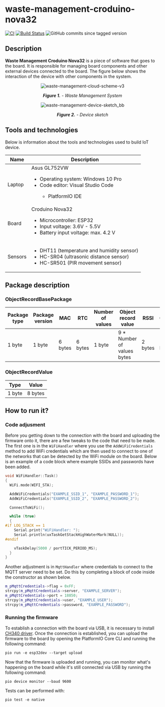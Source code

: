 # waste-management-croduino-nova32

[![CI](https://github.com/corlukantonio/waste-management-croduino-nova32/actions/workflows/ci.yml/badge.svg)](https://github.com/corlukantonio/waste-management-croduino-nova32/actions/workflows/ci.yml)
[![Build Status](https://app.travis-ci.com/corlukantonio/waste-management-croduino-nova32.svg?token=LFYd3nvNM4EhiD43TsCb&branch=main)](https://app.travis-ci.com/corlukantonio/waste-management-croduino-nova32)
![GitHub commits since tagged version](https://img.shields.io/github/commits-since/corlukantonio/waste-management-croduino-nova32/v1.0.1/main)

## Description

**Waste Management Croduino Nova32** is a piece of software that goes to the board. It is responsible for managing board components and other external devices connected to the board. The figure below shows the interaction of the device with other components in the system.

<p align="center">
  <img src="https://user-images.githubusercontent.com/32845849/184077061-e7477185-3a82-43d2-a1b5-2192cff312c1.png" alt="waste-management-cloud-scheme-v3">
</p>

<p align="center">
  <i><b>Figure 1.</b> - Waste Management System</i>
</p>

<p align="center">
  <img src="https://github.com/corlukantonio/waste-management-croduino-nova32/assets/32845849/90dd7b11-67d6-452e-8128-dcc7f7c74b77" alt="waste-management-device-sketch_bb">
</p>

<p align="center">
  <i><b>Figure 2.</b> - Device sketch</i>
</p>

## Tools and technologies

Below is information about the tools and technologies used to build IoT device.

<table align="center">
  <thead>
    <tr>
      <th>Name</th>
      <th>Description</th>
    </tr>
  </thead>
  <tbody>
    <tr>
      <td>Laptop</td>
      <td>
        <span>Asus GL752VW</span>
        <ul>
          <li>Operating system: Windows 10 Pro</li>
          <li>Code editor: Visual Studio Code</li>
          <ul>
            <li>PlatformIO IDE</li>
          </ul>
        </ul>
      </td>
    </tr>
    <tr>
      <td>Board</td>
      <td>
        <span>Croduino Nova32</span>
        <ul>
          <li>Microcontroller: ESP32</li>
          <li>Input voltage: 3.6V - 5.5V</li>
          <li>Battery input voltage: max. 4.2 V</li>
        </ul>
      </td>
    </tr>
    <tr>
      <td>Sensors</td>
      <td>
        <ul>
          <li>DHT11 (temperature and humidity sensor)</li>
          <li>HC-SR04 (ultrasonic distance sensor)</li>
          <li>HC-SR501 (PIR movement sensor)</li>
        </ul>
      </td>
    </tr>
  </tbody>
</table>

## Package description

### ObjectRecordBasePackage

<table align="center">
  <thead>
    <tr>
      <th>Package type</th>
      <th>Package version</th>
      <th>MAC</th>
      <th>RTC</th>
      <th>Number of values</th>
      <th>Object record value</th>
      <th>RSSI</th>
      <th>CRC</th>
    </tr>
  </thead>
  <tbody>
    <tr>
      <td>1 byte</td>
      <td>1 byte</td>
      <td>6 bytes</td>
      <td>6 bytes</td>
      <td>1 byte</td>
      <td>9 * Number of values bytes</td>
      <td>2 bytes</td>
      <td>1 byte</td>
    </tr>
  </tbody>
</table>

### ObjectRecordValue

<table align="center">
  <thead>
    <th>Type</th>
    <th>Value</th>
  </thead>
  <tbody>
    <td>1 byte</td>
    <td>8 bytes</td>
  </tbody>
</table>

## How to run it?

### Code adjusment

Before you getting down to the connection with the board and uploading the firmware onto it, there are a few tweaks to the code that need to be made. The first one is in the `WiFiHandler` where you use the `AddWiFiCredentials` method to add WiFi credentials which are then used to connect to one of the networks that can be detected by the WiFi module on the board. Below is an example of a code block where example SSIDs and passwords have been added.

```cpp
void WiFiHandler::Task()
{
  WiFi.mode(WIFI_STA);

  AddWiFiCredentials("EXAMPLE_SSID_1", "EXAMPLE_PASSWORD_1");
  AddWiFiCredentials("EXAMPLE_SSID_2", "EXAMPLE_PASSWORD_2");

  ConnectToWiFi();

  while (true)
  {
#if LOG_STACK == 1
    Serial.print("WiFiHandler: ");
    Serial.println(uxTaskGetStackHighWaterMark(NULL));
#endif

    vTaskDelay(5000 / portTICK_PERIOD_MS);
  }
}
```

Another adjustment is in `MqttHandler` where credentials to connect to the MQTT server need to be set. Do this by completing a block of code inside the constructor as shown below.

```cpp
m_pMqttCredentials->flag = 0xFF;
strcpy(m_pMqttCredentials->server, "EXAMPLE_SERVER");
m_pMqttCredentials->port = 18850;
strcpy(m_pMqttCredentials->user, "EXAMPLE_USER");
strcpy(m_pMqttCredentials->password, "EXAMPLE_PASSWORD");
```

### Running the firmware

To establish a connection with the board via USB, it is necessary to install [CH340 driver](https://sparks.gogo.co.nz/ch340.html). Once the connection is established, you can upload the firmware to the board by opening the PlatformIO Core CLI and running the following command:

```
pio run -e esp32dev --target upload
```

Now that the firmware is uploaded and running, you can monitor what's happening on the board while it's still connected via USB by running the following command:

```
pio device monitor --baud 9600
```

Tests can be performed with:

```
pio test -e native
```
